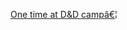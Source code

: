 ---
layout: post
wordpress_id: 295
wordpress_url: http://noesbueno.com/archives/295
date: '2009-09-29 10:01:01 -0500'
date_gmt: '2009-09-29 15:01:01 -0500'
body: |
  <p><a href="http://rpg.brouhaha.us/?p=925">One time at D&D campâ€¦</a></p>
---